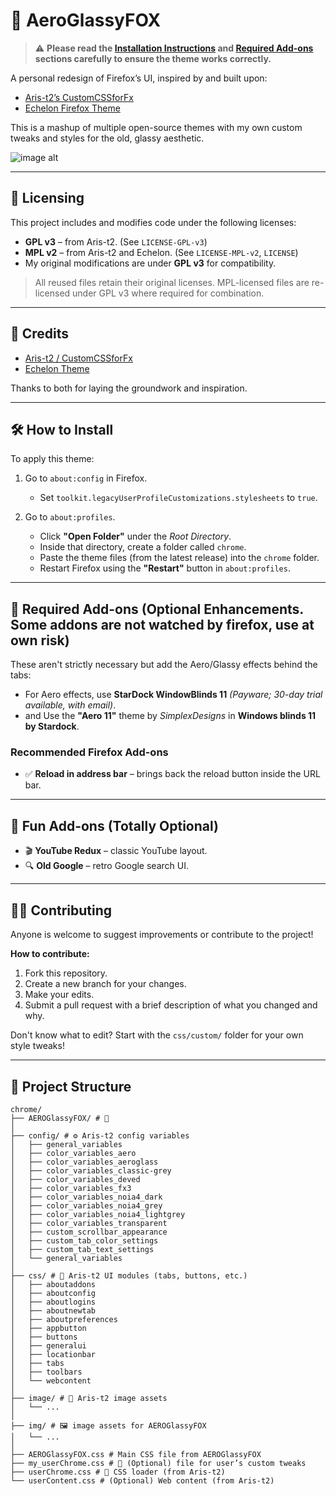 # 🌌 AeroGlassyFOX 

> ⚠️ **Please read the [Installation Instructions](#️-how-to-install) and [Required Add-ons](#-required-add-ons-optional-enhancements) sections carefully to ensure the theme works correctly.**

A personal redesign of Firefox’s UI, inspired by and built upon:

- [Aris-t2’s CustomCSSforFx](https://github.com/Aris-t2/CustomCSSforFx)
- [Echelon Firefox Theme](https://github.com/echelon-theme/echelon)

This is a mashup of multiple open-source themes with my own custom tweaks and styles for the old, glassy aesthetic.

![image alt](https://github.com/Firefox4Guy/AEROGlassyFOX/blob/69bbd86475fc6b99af016687194dbadde6d9a86a/showcase.PNG)

---
## 📜 Licensing

This project includes and modifies code under the following licenses:

- **GPL v3** – from Aris-t2. (See `LICENSE-GPL-v3`)
- **MPL v2** – from Aris-t2 and Echelon. (See `LICENSE-MPL-v2`, `LICENSE`)
- My original modifications are under **GPL v3** for compatibility.

> All reused files retain their original licenses. MPL-licensed files are re-licensed under GPL v3 where required for combination.

---

## 🙏 Credits

- [Aris-t2 / CustomCSSforFx](https://github.com/Aris-t2/CustomCSSforFx)
- [Echelon Theme](https://github.com/echelon-theme/echelon)

Thanks to both for laying the groundwork and inspiration.

---


## 🛠️ How to Install

To apply this theme:

1. Go to `about:config` in Firefox.
   - Set `toolkit.legacyUserProfileCustomizations.stylesheets` to `true`.

2. Go to `about:profiles`.
   - Click **"Open Folder"** under the *Root Directory*.
   - Inside that directory, create a folder called `chrome`.
   - Paste the theme files (from the latest release) into the `chrome` folder.
   - Restart Firefox using the **"Restart"** button in `about:profiles`.

---

## 🧩 Required Add-ons (Optional Enhancements. Some addons are not watched by firefox, use at own risk)

These aren't strictly necessary but add the Aero/Glassy effects behind the tabs:

  - For Aero effects, use **StarDock WindowBlinds 11** *(Payware; 30-day trial available, with email)*.
  - and Use the **"Aero 11"** theme by *SimplexDesigns* in **Windows blinds 11 by Stardock**.

### Recommended Firefox Add-ons

- ✅ **Reload in address bar** – brings back the reload button inside the URL bar.

---

## 🎉 Fun Add-ons (Totally Optional)

- 🎬 **YouTube Redux** – classic YouTube layout.
- 🔍 **Old Google** – retro Google search UI.

---

## 🧑‍💻 Contributing

Anyone is welcome to suggest improvements or contribute to the project!

**How to contribute:**

1. Fork this repository.
2. Create a new branch for your changes.
3. Make your edits.
4. Submit a pull request with a brief description of what you changed and why.

Don't know what to edit? Start with the `css/custom/` folder for your own style tweaks!

---
## 📁 Project Structure
```
chrome/
├── AEROGlassyFOX/ # 💠
│
├── config/ # ⚙️ Aris-t2 config variables
│   ├── general_variables
│   ├── color_variables_aero
│   ├── color_variables_aeroglass
│   ├── color_variables_classic-grey
│   ├── color_variables_deved
│   ├── color_variables_fx3
│   ├── color_variables_noia4_dark
│   ├── color_variables_noia4_grey
│   ├── color_variables_noia4_lightgrey
│   ├── color_variables_transparent
│   ├── custom_scrollbar_appearance
│   ├── custom_tab_color_settings
│   ├── custom_tab_text_settings
│   └── general_variables
│
├── css/ # 🎨 Aris-t2 UI modules (tabs, buttons, etc.)
│   ├── aboutaddons
│   ├── aboutconfig
│   ├── aboutlogins
│   ├── aboutnewtab
│   ├── aboutpreferences
│   ├── appbutton
│   ├── buttons
│   ├── generalui
│   ├── locationbar
│   ├── tabs
│   ├── toolbars
│   └── webcontent
│
├── image/ # 📸 Aris-t2 image assets
│   └── ...
│
├── img/ # 🖼️ image assets for AEROGlassyFOX
│   └── ...
│
├── AEROGlassyFOX.css # Main CSS file from AEROGlassyFOX
├── my_userChrome.css # 📝 (Optional) file for user’s custom tweaks
├── userChrome.css # 🔧 CSS loader (from Aris-t2)
└── userContent.css # (Optional) Web content (from Aris-t2)
